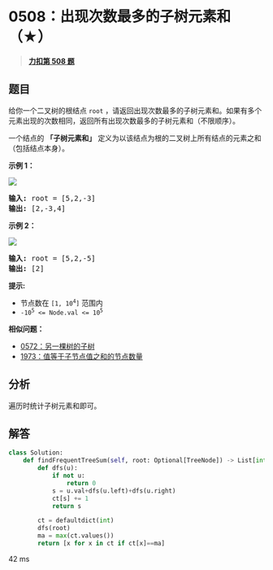 # 0508：出现次数最多的子树元素和（★）


> <u>**[力扣第 508 题](https://leetcode.cn/problems/most-frequent-subtree-sum/)**</u>

## 题目

<p>给你一个二叉树的根结点 <code>root</code> ，请返回出现次数最多的子树元素和。如果有多个元素出现的次数相同，返回所有出现次数最多的子树元素和（不限顺序）。</p>

<p>一个结点的 <strong>「子树元素和」</strong> 定义为以该结点为根的二叉树上所有结点的元素之和（包括结点本身）。</p>



<p><strong>示例 1：</strong></p>

<p><img src="https://assets.leetcode.com/uploads/2021/04/24/freq1-tree.jpg" /></p>

<pre>
<strong>输入:</strong> root = [5,2,-3]
<strong>输出:</strong> [2,-3,4]
</pre>

<p><strong>示例 2：</strong></p>

<p><img src="https://assets.leetcode.com/uploads/2021/04/24/freq2-tree.jpg" /></p>

<pre>
<strong>输入:</strong> root = [5,2,-5]
<b>输出:</b> [2]
</pre>



<p><strong>提示:</strong></p>

<ul>
<li>节点数在 <code>[1, 10<sup>4</sup>]</code> 范围内</li>
<li><code>-10<sup>5</sup> &lt;= Node.val &lt;= 10<sup>5</sup></code></li>
</ul>


**相似问题：**
- [0572：另一棵树的子树](/leetcode/0572)
- [1973：值等于子节点值之和的节点数量](/leetcode/1973)


## 分析

遍历时统计子树元素和即可。

## 解答

```python
class Solution:
    def findFrequentTreeSum(self, root: Optional[TreeNode]) -> List[int]:
        def dfs(u):
            if not u:
                return 0
            s = u.val+dfs(u.left)+dfs(u.right)
            ct[s] += 1
            return s

        ct = defaultdict(int)
        dfs(root)
        ma = max(ct.values())
        return [x for x in ct if ct[x]==ma]
```
42 ms
